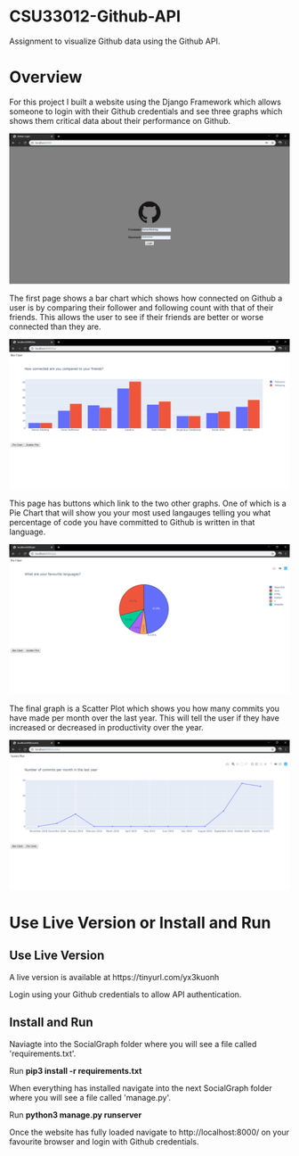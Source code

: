 # CSU33012-Github-API
Assignment to visualize Github data using the Github API.

<h1>Overview</h1>
<p>
For this project I built a website using the Django Framework which allows someone to login with their Github credentials and see three graphs which shows them critical data about their performance on Github.
</p>

![Alt text](/Images/LoginPage.PNG?raw=true "Login page")

<p> 
The first page shows a bar chart which shows how connected on Github a user is by comparing their follower and following count with that of their friends. This allows the user to see if their friends are better or worse connected than they are.
</p>

![Alt text](/Images/BarChartPage.PNG?raw=true "Bar Chart")

<p> 
This page has buttons which link to the two other graphs. One of which is a Pie Chart that will show you your most used langauges telling you what percentage of code you have committed to Github is written in that language.
</p>

![Alt text](/Images/PieChartPage.PNG?raw=true "Pie Chart")

<p>
The final graph is a Scatter Plot which shows you how many commits you have made per month over the last year. This will tell the user if they have increased or decreased in productivity over the year. 
</p>

![Alt text](/Images/ScatterPlotPage.PNG?raw=true "Scatter Plot")

<h1>Use Live Version or Install and Run</h1>
<h2>Use Live Version</h2>
<p>A live version is available at https://tinyurl.com/yx3kuonh</p>
<p>Login using your Github credentials to allow API authentication.</p>
<h2>Install and Run</h2>
<p>
Naviagte into the SocialGraph folder where you will see a file called 'requirements.txt'.
</p>
<p>
Run <b>pip3 install -r requirements.txt</b>
</p>
<p>
When everything has installed navigate into the next SocialGraph folder where you will see a file called 'manage.py'.
</p>
<p>
Run <b>python3 manage.py runserver</b>
</p>
<p>
Once the website has fully loaded navigate to http://localhost:8000/ on your favourite browser and login with Github credentials.
</p>
